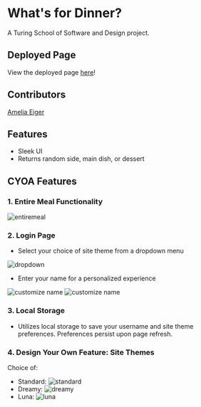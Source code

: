 # What's for Dinner?

A Turing School of Software and Design project.

## Deployed Page

View the deployed page [here](https://ameliaeiger.github.io/whats-for-dinner/)!

## Contributors

[Amelia Eiger](https://github.com/ameliaeiger)

## Features

- Sleek UI
- Returns random side, main dish, or dessert

## CYOA Features

### 1. Entire Meal Functionality
![entiremeal](https://i.imgur.com/F32ep1O.jpg)


### 2. Login Page

- Select your choice of site theme from a dropdown menu

![dropdown](https://i.imgur.com/BGJfR2a.png)

- Enter your name for a personalized experience

![customize name](https://i.imgur.com/m3SOFO6.png)
![customize name](https://i.imgur.com/l1Si54I.png)

### 3. Local Storage

- Utilizes local storage to save your username and site theme preferences. Preferences persist upon page refresh.

### 4. Design Your Own Feature: Site Themes
Choice of:
- Standard:
![standard](https://i.imgur.com/TEoo3pL.jpg)
- Dreamy:
![dreamy](https://i.imgur.com/lPW4JOc.png)
- Luna:
![luna](https://i.imgur.com/zzGfLIr.jpg)
